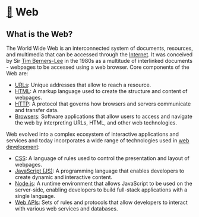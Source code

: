 # [🙈](README.md) Web

## What is the Web?

The World Wide Web is an interconnected system of documents, resources, and multimedia that can be accessed through the [Internet](internet.md). It was conceived by Sir [Tim Berners-Lee](berners-lee.md) in the 1980s as a multitude of interlinked documents - webpages to be accessed using a web browser. Core components of the Web are:

- [URLs](url.md):  Unique addresses that allow to reach a resource.
- [HTML](html.md):  A markup language used to create the structure and content of webpages.
- [HTTP](http.md):  A protocol that governs how browsers and servers communicate and transfer data.
- [Browsers](browser.md):  Software applications that allow users to access and navigate the web by interpreting URLs, HTML, and other web technologies.

Web evolved into a complex ecosystem of interactive applications and services and today incorporates a wide range of technologies used in [web development](web-development.md):

- [CSS](css.md):  A language of rules used to control the presentation and layout of webpages.
- [JavaScript (JS)](javascript.md): A programming language that enables developers to create dynamic and interactive content.
- [Node.js](nodejs.md):  A runtime environment that allows JavaScript to be used on the server-side, enabling developers to build full-stack applications with a single language.
- [Web APIs](api.md):  Sets of rules and protocols that allow developers to interact with various web services and databases.
